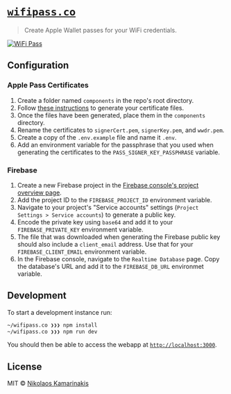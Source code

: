# [`wifipass.co`](https://wifipass.co)

> Create Apple Wallet passes for your WiFi credentials.

[![WiFi Pass](https://k4m4.dev/static/images/wifipass/readme-screenshot.png)](https://wifipass.co)

## Configuration

### Apple Pass Certificates

1. Create a folder named `components` in the repo's root directory.
1. Follow [these instructions](https://github.com/alexandercerutti/passkit-generator#certificates) to generate your certificate files.
1. Once the files have been generated, place them in the `components` directory.
1. Rename the certificates to `signerCert.pem`, `signerKey.pem`, and `wwdr.pem`.
1. Create a copy of the `.env.example` file and name it `.env`.
1. Add an environment variable for the passphrase that you used when generating the certificates to the `PASS_SIGNER_KEY_PASSPHRASE` variable.

### Firebase

1. Create a new Firebase project in the [Firebase console's project overview page](https://console.firebase.google.com/).
1. Add the project ID to the `FIREBASE_PROJECT_ID` environment variable.
1. Navigate to your project's "Service accounts" settings (`Project Settings > Service accounts`) to generate a public key.
1. Encode the private key using `base64` and add it to your `FIREBASE_PRIVATE_KEY` environment variable.
1. The file that was downloaded when generating the Firebase public key should also include a `client_email` address. Use that for your `FIREBASE_CLIENT_EMAIL` environment variable.
1. In the Firebase console, navigate to the `Realtime Database` page. Copy the database's URL and add it to the `FIREBASE_DB_URL` environmet variable.

## Development

To start a development instance run:

```bash
~/wifipass.co ❯❯❯ npm install
~/wifipass.co ❯❯❯ npm run dev
```

You should then be able to access the webapp at [`http://localhost:3000`](http://localhost:3000).

## License

MIT © [Nikolaos Kamarinakis](https://k4m4.dev/)

